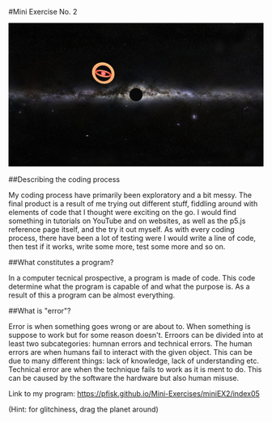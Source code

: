 #Mini Exercise No. 2

![ScreenShot](Screenshot.jpg)

##Describing the coding process

My coding process have primarily been exploratory and a bit messy. The final product is a result of me trying out different stuff, fiddling around with elements of code that I thought were exciting on the go. I would find something in tutorials on YouTube and on websites, as well as the p5.js reference page itself, and the try it out myself. As with every coding process, there have been a lot of testing were I would write a line of code, then test if it works, write some more, test some more and so on.  

##What constitutes a program?

In a computer tecnical prospective, a program is made of code. This code determine what the program is capable of and what the purpose is. As a result of this a program can be almost everything.


##What is "error"?

Error is when something goes wrong or are about to. When something is suppose to work but for some reason doesn't. Erroors can be divided into at least two subcategories: humnan errors and technical errors. The human errors are when humans fail to interact with the given object. This can be due to many different things: lack of knowledge, lack of understanding etc. Technical error are when the technique fails to work as it is ment to do. This can be caused by the software the hardware but also human misuse.

Link to my program: https://pfisk.github.io/Mini-Exercises/miniEX2/index05

(Hint: for glitchiness, drag the planet around)
